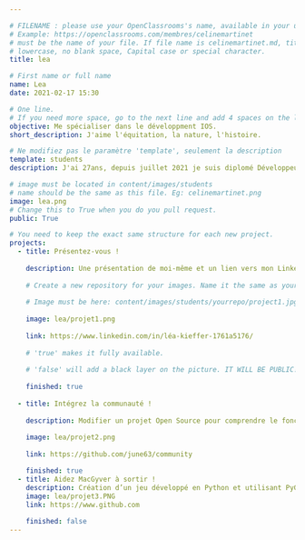 ```yaml
---

# FILENAME : please use your OpenClassrooms's name, available in your url.
# Example: https://openclassrooms.com/membres/celinemartinet
# must be the name of your file. If file name is celinemartinet.md, title is celinemartinet.
# lowercase, no blank space, Capital case or special character.
title: lea

# First name or full name
name: Lea
date: 2021-02-17 15:30

# One line.
# If you need more space, go to the next line and add 4 spaces on the left, as in 'description'.
objective: Me spécialiser dans le développment IOS.
short_description: J'aime l'équitation, la nature, l'histoire.

# Ne modifiez pas le paramètre 'template', seulement la description
template: students
description: J'ai 27ans, depuis juillet 2021 je suis diplomé Développeur web et web mobile. Ne trouvant pas d'emploi, j'ai décidé de me spécialiser dans le développement d'application IOS.

# image must be located in content/images/students
# name should be the same as this file. Eg: celinemartinet.png
image: lea.png
# Change this to True when you do you pull request.
public: True

# You need to keep the exact same structure for each new project.
projects:
  - title: Présentez-vous !
    
    description: Une présentation de moi-même et un lien vers mon LinkedIn.
    
    # Create a new repository for your images. Name it the same as your nickname and profile picture.
    
    # Image must be here: content/images/students/yourrepo/project1.jpg
    
    image: lea/projet1.png
    
    link: https://www.linkedin.com/in/léa-kieffer-1761a5176/
    
    # 'true' makes it fully available.
    
    # 'false' will add a black layer on the picture. IT WILL BE PUBLIC!
    
    finished: true
  
  - title: Intégrez la communauté !
    
    description: Modifier un projet Open Source pour comprendre le fonctionnement de Git Github et de pull request. 
    
    image: lea/projet2.png
    
    link: https://github.com/june63/community

    finished: true
  - title: Aidez MacGyver à sortir !
    description: Création d’un jeu développé en Python et utilisant PyGame.
    image: lea/projet3.PNG
    link: https://www.github.com
    
    finished: false
---
```

